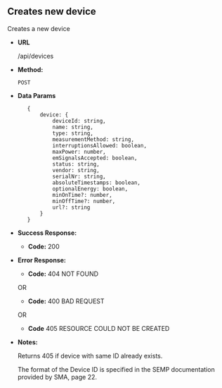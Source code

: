 **Creates new device**
----
Creates a new device

* **URL**

    /api/devices

* **Method:**
  
  `POST`
  
* **Data Params**

    ```
       {
           device: {
               deviceId: string,
               name: string,
               type: string,
               measurementMethod: string,
               interruptionsAllowed: boolean,
               maxPower: number,
               emSignalsAccepted: boolean,
               status: string,
               vendor: string,
               serialNr: string,
               absoluteTimestamps: boolean,
               optionalEnergy: boolean,
               minOnTime?: number,
               minOffTime?: number,
               url?: string
           }
       }  
     ``` 

  
* **Success Response:**
  
  * **Code:** 200 <br />

* **Error Response:**

  * **Code:** 404 NOT FOUND

  OR

  * **Code:** 400 BAD REQUEST
  
  OR
  
  * **Code** 405 RESOURCE COULD NOT BE CREATED
    
* **Notes:**

    Returns 405 if device with same ID already exists.
    
    The format of the Device ID is specified in the SEMP documentation provided by SMA, page 22.

